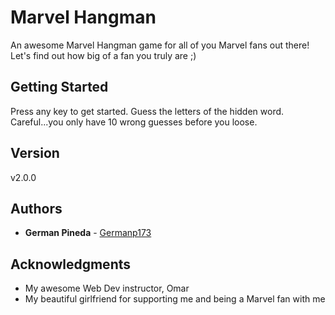 # Marvel Hangman

An awesome Marvel Hangman game for all of you Marvel fans out there!
Let's find out how big of a fan you truly are ;)

## Getting Started

Press any key to get started. Guess the letters of the hidden word.
Careful...you only have 10 wrong guesses before you loose.

## Version

v2.0.0

## Authors

* **German Pineda** - [Germanp173](https://github.com/germanp173)

## Acknowledgments

* My awesome Web Dev instructor, Omar
* My beautiful girlfriend for supporting me and being a Marvel fan with me
